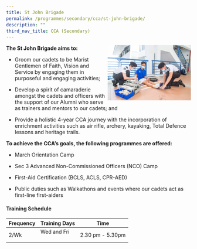 ```yaml
---
title: St John Brigade
permalink: /programmes/secondary/cca/st-john-brigade/
description: ""
third_nav_title: CCA (Secondary)
---
```



<img align="right" src="/images/CCA/Secondary/SJB.jpg" style="width:45%">


**The St John Brigade aims to:**&nbsp;

*   Groom our cadets to be Marist Gentlemen of Faith, Vision and Service by engaging them in purposeful and engaging activities;&nbsp;  
    
*   Develop a spirit of camaraderie amongst the cadets and officers with the support of our Alumni who serve as trainers and mentors to our cadets; and  
    
*   Provide a holistic 4-year CCA journey with the incorporation of enrichment activities such as air rifle, archery, kayaking, Total Defence lessons and heritage trails.&nbsp;  
    

  

**To achieve the CCA’s goals, the following programmes are offered:**&nbsp;

*   March Orientation Camp&nbsp;  
    
*   Sec 3 Advanced Non-Commissioned Officers (NCO) Camp  
    
*   First-Aid Certification (BCLS, ACLS, CPR-AED)  
    
*   Public duties such as Walkathons and events where our cadets act as first-line first-aiders


#### Training Schedule

<table>
<thead>
  <tr>
    <th>Frequency</th>
    <th>Training Days</th>
    <th>Time</th>
  </tr>
</thead>
<tbody>
  <tr>
    <td>2/Wk</td>
    <td>Wed and Fri<br><br></td>
    <td>2.30 pm - 5.30pm</td>
  </tr>
</tbody>
</table>